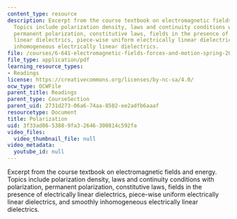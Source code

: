 ```yaml
---
content_type: resource
description: Excerpt from the course textbook on electromagnetic fields and energy.
  Topics include polarization density, laws and continuity conditions with polarization,
  permanent polarization, constitutive laws, fields in the presence of electrically
  linear dielectrics, piece-wise uniform electrically linear dielectrics, and smoothly
  inhomogeneous electrically linear dielectrics.
file: /courses/6-641-electromagnetic-fields-forces-and-motion-spring-2005/3f33ad8653889fa32646300814c592fa_06.pdf
file_type: application/pdf
learning_resource_types:
- Readings
license: https://creativecommons.org/licenses/by-nc-sa/4.0/
ocw_type: OCWFile
parent_title: Readings
parent_type: CourseSection
parent_uid: 2731d273-06a6-74aa-8502-ee2adfb6aaaf
resourcetype: Document
title: Polarization
uid: 3f33ad86-5388-9fa3-2646-300814c592fa
video_files:
  video_thumbnail_file: null
video_metadata:
  youtube_id: null
---
```

Excerpt from the course textbook on electromagnetic fields and energy. Topics include polarization density, laws and continuity conditions with polarization, permanent polarization, constitutive laws, fields in the presence of electrically linear dielectrics, piece-wise uniform electrically linear dielectrics, and smoothly inhomogeneous electrically linear dielectrics.